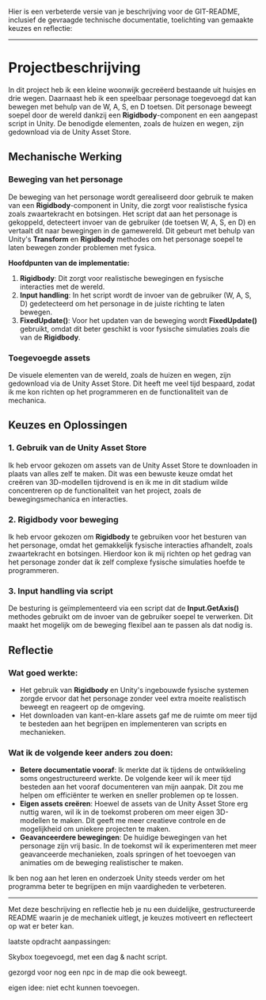 Hier is een verbeterde versie van je beschrijving voor de GIT-README, inclusief de gevraagde technische documentatie, toelichting van gemaakte keuzes en reflectie:

---

# Projectbeschrijving

In dit project heb ik een kleine woonwijk gecreëerd bestaande uit huisjes en drie wegen. Daarnaast heb ik een speelbaar personage toegevoegd dat kan bewegen met behulp van de W, A, S, en D toetsen. Dit personage beweegt soepel door de wereld dankzij een **Rigidbody**-component en een aangepast script in Unity. De benodigde elementen, zoals de huizen en wegen, zijn gedownload via de Unity Asset Store.

## Mechanische Werking

### Beweging van het personage
De beweging van het personage wordt gerealiseerd door gebruik te maken van een **Rigidbody**-component in Unity, die zorgt voor realistische fysica zoals zwaartekracht en botsingen. Het script dat aan het personage is gekoppeld, detecteert invoer van de gebruiker (de toetsen W, A, S, en D) en vertaalt dit naar bewegingen in de gamewereld. Dit gebeurt met behulp van Unity's **Transform** en **Rigidbody** methodes om het personage soepel te laten bewegen zonder problemen met fysica.

**Hoofdpunten van de implementatie:**
1. **Rigidbody**: Dit zorgt voor realistische bewegingen en fysische interacties met de wereld.
2. **Input handling**: In het script wordt de invoer van de gebruiker (W, A, S, D) gedetecteerd om het personage in de juiste richting te laten bewegen.
3. **FixedUpdate()**: Voor het updaten van de beweging wordt **FixedUpdate()** gebruikt, omdat dit beter geschikt is voor fysische simulaties zoals die van de **Rigidbody**.

### Toegevoegde assets
De visuele elementen van de wereld, zoals de huizen en wegen, zijn gedownload via de Unity Asset Store. Dit heeft me veel tijd bespaard, zodat ik me kon richten op het programmeren en de functionaliteit van de mechanica.

## Keuzes en Oplossingen

### 1. Gebruik van de Unity Asset Store
Ik heb ervoor gekozen om assets van de Unity Asset Store te downloaden in plaats van alles zelf te maken. Dit was een bewuste keuze omdat het creëren van 3D-modellen tijdrovend is en ik me in dit stadium wilde concentreren op de functionaliteit van het project, zoals de bewegingsmechanica en interacties.

### 2. Rigidbody voor beweging
Ik heb ervoor gekozen om **Rigidbody** te gebruiken voor het besturen van het personage, omdat het gemakkelijk fysische interacties afhandelt, zoals zwaartekracht en botsingen. Hierdoor kon ik mij richten op het gedrag van het personage zonder dat ik zelf complexe fysische simulaties hoefde te programmeren.

### 3. Input handling via script
De besturing is geïmplementeerd via een script dat de **Input.GetAxis()** methodes gebruikt om de invoer van de gebruiker soepel te verwerken. Dit maakt het mogelijk om de beweging flexibel aan te passen als dat nodig is.

## Reflectie

### Wat goed werkte:
- Het gebruik van **Rigidbody** en Unity's ingebouwde fysische systemen zorgde ervoor dat het personage zonder veel extra moeite realistisch beweegt en reageert op de omgeving.
- Het downloaden van kant-en-klare assets gaf me de ruimte om meer tijd te besteden aan het begrijpen en implementeren van scripts en mechanieken.

### Wat ik de volgende keer anders zou doen:
- **Betere documentatie vooraf**: Ik merkte dat ik tijdens de ontwikkeling soms ongestructureerd werkte. De volgende keer wil ik meer tijd besteden aan het vooraf documenteren van mijn aanpak. Dit zou me helpen om efficiënter te werken en sneller problemen op te lossen.
- **Eigen assets creëren**: Hoewel de assets van de Unity Asset Store erg nuttig waren, wil ik in de toekomst proberen om meer eigen 3D-modellen te maken. Dit geeft me meer creatieve controle en de mogelijkheid om uniekere projecten te maken.
- **Geavanceerdere bewegingen**: De huidige bewegingen van het personage zijn vrij basic. In de toekomst wil ik experimenteren met meer geavanceerde mechanieken, zoals springen of het toevoegen van animaties om de beweging realistischer te maken.

Ik ben nog aan het leren en onderzoek Unity steeds verder om het programma beter te begrijpen en mijn vaardigheden te verbeteren.

---

Met deze beschrijving en reflectie heb je nu een duidelijke, gestructureerde README waarin je de mechaniek uitlegt, je keuzes motiveert en reflecteert op wat er beter kan.




laatste opdracht aanpassingen:

Skybox toegevoegd, met een dag & nacht script.

gezorgd voor nog een npc in de map die ook beweegt.

eigen idee: niet echt kunnen toevoegen.
